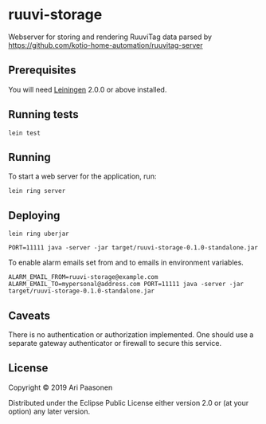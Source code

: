# ruuvi-storage

Webserver for storing and rendering RuuviTag data parsed by https://github.com/kotio-home-automation/ruuvitag-server

## Prerequisites

You will need [Leiningen][] 2.0.0 or above installed.

[leiningen]: https://github.com/technomancy/leiningen

## Running tests

    lein test

## Running

To start a web server for the application, run:

    lein ring server

## Deploying

    lein ring uberjar

    PORT=11111 java -server -jar target/ruuvi-storage-0.1.0-standalone.jar

To enable alarm emails set from and to emails in environment variables.

    ALARM_EMAIL_FROM=ruuvi-storage@example.com ALARM_EMAIL_TO=mypersonal@address.com PORT=11111 java -server -jar target/ruuvi-storage-0.1.0-standalone.jar

## Caveats

There is no authentication or authorization implemented. One should use a separate gateway authenticator or firewall to secure this service.

## License

Copyright © 2019 Ari Paasonen

Distributed under the Eclipse Public License either version 2.0 or (at your option) any later version.
